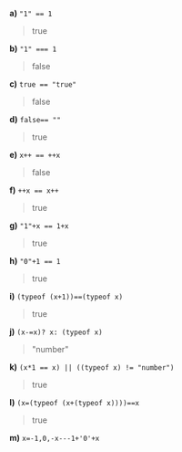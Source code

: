 
**a)** `"1" == 1`
> true

**b)** `"1" === 1`
> false

**c)** `true == "true"`
> false

**d)** `false== ""`
> true

**e)** `x++ == ++x`
> false

**f)** `++x == x++`
> true

**g)** `"1"+x == 1+x`
> true

**h)** `"0"+1 == 1`
> true

**i)** `(typeof (x+1))==(typeof x)`	
> true

**j)** `(x-=x)? x: (typeof x)`
> "number"

**k)** `(x*1 == x) || ((typeof x) != "number")`
> true

**l)** `(x=(typeof (x+(typeof x))))==x`
> true

**m)** `x=-1,0,-x---1+'0'+x`

